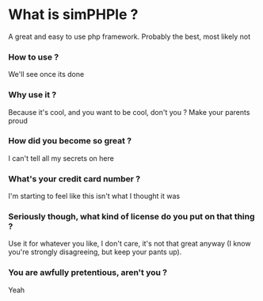 # What is simPHPle ?
A great and easy to use php framework. Probably the best, most likely not
### How to use ?
We'll see once its done
### Why use it ?
Because it's cool, and you want to be cool, don't you ? Make your parents proud
### How did you become so great ?
I can't tell all my secrets on here
### What's your credit card number ?
I'm starting to feel like this isn't what I thought it was
### Seriously though, what kind of license do you put on that thing ?
Use it for whatever you like, I don't care, it's not that great anyway (I know you're strongly disagreeing, but keep your pants up).
### You are awfully pretentious, aren't you ?
Yeah
